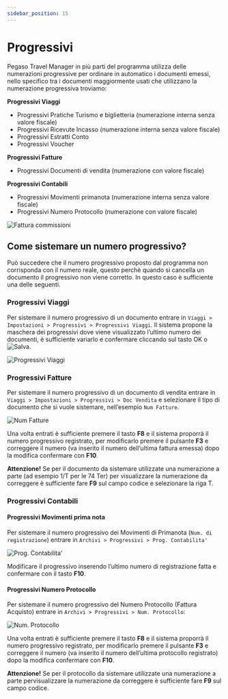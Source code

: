 ```yaml
---
sidebar_position: 15
---
```


# Progressivi

Pegaso Travel Manager in più parti del programma utilizza delle numerazioni progressive per ordinare in automatico i documenti emessi, nello specifico tra i documenti maggiormente usati che utilizzano la numerazione progressiva troviamo:

**Progressivi Viaggi**

- Progressivi Pratiche Turismo e biglietteria (numerazione interna senza valore fiscale)
- Progressivi Ricevute Incasso (numerazione interna senza valore fiscale)
- Progressivi Estratti Conto
- Progressivi Voucher

**Progressivi Fatture**

- Progressivi Documenti di vendita (numerazione con valore fiscale)

**Progressivi Contabili**

- Progressivi Movimenti primanota (numerazione interna senza valore fiscale)
- Progressivi Numero Protocollo (numerazione con valore fiscale)

<div class="text--center">
  <img src="/img/137-fattura-commissioni.png" alt="Fattura commissioni"/>
</div>

## Come sistemare un numero progressivo?

Può succedere che il numero progressivo proposto dal programma non corrisponda con il numero reale, questo perchè quando si cancella un documento il progressivo non viene corretto. In questo caso è sufficiente una delle seguenti.

### Progressivi Viaggi

Per sistemare il numero progressivo di un documento entrare in `Viaggi > Impostazioni > Progressivi > Progressivi Viaggi`.
Il sistema propone la maschera dei progressivi dove viene visualizzato l’ultimo numero dei documenti, è sufficiente variarlo e confermare cliccando sul tasto OK o <img src="/img/3-salva.png" alt="Salva"/>.

<div class="text--center">
  <img src="/img/138-progressivi-viaggi.png" alt="Progressivi Viaggi"/>
</div>

### Progressivi Fatture

Per sistemare il numero progressivo di un documento di vendita entrare in `Viaggi > Impostazioni > Progressivi > Doc Vendita` e selezionare il tipo di documento che si vuole sistemare, nell’esempio `Num Fatture`.

<div class="text--center">
  <img src="/img/139-num-fatture.png" alt="Num Fatture"/>
</div>

Una volta entrati è sufficiente premere il tasto **F8** e il sistema proporrà il numero progressivo registrato, per modificarlo premere il pulsante **F3** e correggere il numero (va inserito il numero dell’ultima fattura emessa) dopo la modifica confermare con **F10**.

**Attenzione!** Se per il documento da sistemare utilizzate una numerazione a parte (ad esempio 1/T per le 74 Ter) per visualizzare la numerazione da correggere è sufficiente fare **F9** sul campo
codice e selezionare la riga T.

### Progressivi Contabili

#### Progressivi Movimenti prima nota

Per sistemare il numero progressivo dei Movimenti di Primanota (`Num. di registrazione`) entrare in `Archivi > Progressivi > Prog. Contabilita'`

<div class="text--center">
  <img src="/img/140-prog-contabili.png" alt="Prog. Contabilita'"/>
</div>

Modificare il progressivo inserendo l’ultimo numero di registrazione fatta e confermare con il tasto **F10**.

#### Progressivi Numero Protocollo

Per sistemare il numero progressivo del Numero Protocollo (Fattura Acquisto) entrare in `Archivi > Progressivi > Num. Protocollo`:

<div class="text--center">
  <img src="/img/141-num-protocollo.png" alt="Num. Protocollo"/>
</div>

Una volta entrati è sufficiente premere il tasto **F8** e il sistema proporrà il numero progressivo registrato, per modificarlo premere il pulsante **F3** e correggere il numero (va inserito il numero dell’ultima protocollo registrato) dopo la modifica confermare con **F10**.

**Attenzione!** Se per il protocollo da sistemare utilizzate una numerazione a parte pervisualizzare la numerazione da correggere è sufficiente fare **F9** sul campo codice.
